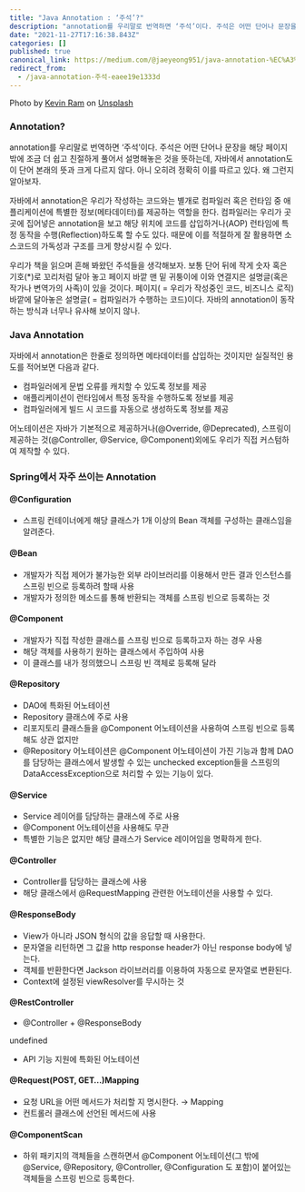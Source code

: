 ```yaml
---
title: "Java Annotation : ‘주석’?"
description: "annotation를 우리말로 번역하면 ‘주석’이다. 주석은 어떤 단어나 문장을 해당 페이지 밖에 조금 더 쉽고 친절하게 풀어서 설명해놓은 것을 뜻하는데, 자바에서 annotation도 이 단어 본래의 뜻과 크게 다르지 않다."
date: "2021-11-27T17:16:38.843Z"
categories: []
published: true
canonical_link: https://medium.com/@jaeyeong951/java-annotation-%EC%A3%BC%EC%84%9D-eaee19e1333d
redirect_from:
  - /java-annotation-주석-eaee19e1333d
---
```


Photo by [Kevin Ram](https://unsplash.com/@kevin_ram26?utm_source=medium&utm_medium=referral) on [Unsplash](https://unsplash.com?utm_source=medium&utm_medium=referral)

### **Annotation?**

annotation를 우리말로 번역하면 ‘주석’이다. 주석은 어떤 단어나 문장을 해당 페이지 밖에 조금 더 쉽고 친절하게 풀어서 설명해놓은 것을 뜻하는데, 자바에서 annotation도 이 단어 본래의 뜻과 크게 다르지 않다. 아니 오히려 정확히 이를 따르고 있다. 왜 그런지 알아보자.

자바에서 annotation은 우리가 작성하는 코드와는 별개로 컴파일러 혹은 런타임 중 애플리케이션에 특별한 정보(메타데이터)를 제공하는 역할을 한다. 컴파일러는 우리가 곳곳에 집어넣은 annotation을 보고 해당 위치에 코드를 삽입하거나(AOP) 런타임에 특정 동작을 수행(Reflection)하도록 할 수도 있다. 때문에 이를 적절하게 잘 활용하면 소스코드의 가독성과 구조를 크게 향상시킬 수 있다.

우리가 책을 읽으며 흔해 봐왔던 주석들을 생각해보자. 보통 단어 뒤에 작게 숫자 혹은 기호(\*)로 꼬리처럼 달아 놓고 페이지 바깥 맨 밑 귀퉁이에 이와 연결지은 설명글(혹은 작가나 변역가의 사족)이 있을 것이다. 페이지( = 우리가 작성중인 코드, 비즈니스 로직) 바깥에 달아놓은 설명글( = 컴파일러가 수행하는 코드)이다. 자바의 annotation이 동작하는 방식과 너무나 유사해 보이지 않나.

### **Java Annotation**

자바에서 annotation은 한줄로 정의하면 메타데이터를 삽입하는 것이지만 실질적인 용도를 적어보면 다음과 같다.

-   컴파일러에게 문법 오류를 캐치할 수 있도록 정보를 제공
-   애플리케이션이 런타임에서 특정 동작을 수행하도록 정보를 제공
-   컴파일러에게 빌드 시 코드를 자동으로 생성하도록 정보를 제공

어노테이션은 자바가 기본적으로 제공하거나(@Override, @Deprecated), 스프링이 제공하는 것(@Controller, @Service, @Component)외에도 우리가 직접 커스텀하여 제작할 수 있다.

### **Spring에서 자주 쓰이는 Annotation**

#### **@Configuration**

-   스프링 컨테이너에게 해당 클래스가 1개 이상의 Bean 객체를 구성하는 클래스임을 알려준다.

#### **@Bean**

-   개발자가 직접 제어가 불가능한 외부 라이브러리를 이용해서 만든 결과 인스턴스를 스프링 빈으로 등록하려 할때 사용
-   개발자가 정의한 메소드를 통해 반환되는 객체를 스프링 빈으로 등록하는 것

#### **@Component**

-   개발자가 직접 작성한 클래스를 스프링 빈으로 등록하고자 하는 경우 사용
-   해당 객체를 사용하기 원하는 클래스에서 주입하여 사용
-   이 클래스를 내가 정의했으니 스프링 빈 객체로 등록해 달라

#### **@Repository**

-   DAO에 특화된 어노테이션
-   Repository 클래스에 주로 사용
-   리포지토리 클래스들을 @Component 어노테이션을 사용하여 스프링 빈으로 등록해도 상관 없지만
-   @Repository 어노테이션은 @Component 어노테이션이 가진 기능과 함께 DAO를 담당하는 클래스에서 발생할 수 있는 unchecked exception들을 스프링의 DataAccessException으로 처리할 수 있는 기능이 있다.

#### **@Service**

-   Service 레이어를 담당하는 클래스에 주로 사용
-   @Component 어노테이션을 사용해도 무관
-   특별한 기능은 없지만 해당 클래스가 Service 레이어임을 명확하게 한다.

#### **@Controller**

-   Controller를 담당하는 클래스에 사용
-   해당 클래스에서 @RequestMapping 관련한 어노테이션을 사용할 수 있다.

#### **@ResponseBody**

-   View가 아니라 JSON 형식의 값을 응답할 때 사용한다.
-   문자열을 리턴하면 그 값을 http response header가 아닌 response body에 넣는다.
-   객체를 반환한다면 Jackson 라이브러리를 이용하여 자동으로 문자열로 변환된다.
-   Context에 설정된 viewResolver를 무시하는 것

#### **@RestController**

-   @Controller + @ResponseBody

undefined

-   API 기능 지원에 특화된 어노테이션

#### **@Request(POST, GET…)Mapping**

-   요청 URL을 어떤 메서드가 처리할 지 명시한다. → Mapping
-   컨트롤러 클래스에 선언된 메서드에 사용

#### **@ComponentScan**

-   하위 패키지의 객체들을 스캔하면서 @Component 어노테이션(그 밖에 @Service, @Repository, @Controller, @Configuration 도 포함)이 붙어있는 객체들을 스프링 빈으로 등록한다.
